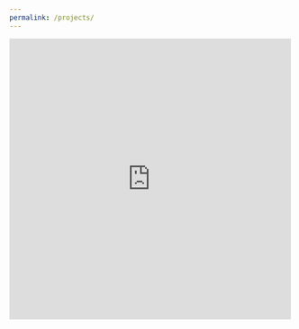 ```yaml
---
permalink: /projects/
---
```


<iframe border="0" frameborder="0" height="500" width="500" src="https://twitframe.com/show?url=https://twitter.com/CandleHater/status/1137465906253225984"></iframe>
